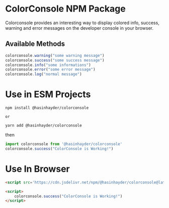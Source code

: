 # ColorConsole NPM Package

Colorconsole provides an interesting way to display colored info, success, warning and error messages on the developer console in your browser.

## Available Methods

```javascript
colorconsole.warning("some warning message")
colorconsole.success("some success message")
colorconsole.info("some informations")
colorconsole.error("some error message")
colorconsole.log("normal message")
```

# Use in ESM Projects

```shell
npm install @hasinhayder/colorconsole

or

yarn add @hasinhayder/colorconsole
```

then

```javascript
import colorconsole from '@hasinhayder/colorconsole'
colorconsole.success("ColorConsole is Working!")
```

# Use In Browser

```html
<script src='https://cdn.jsdelivr.net/npm/@hasinhayder/colorconsole@latest/dist/colorconsole.min.js'></script>

<script>
    colorconsole.success("ColorConsole is Working!")
</script>
```

